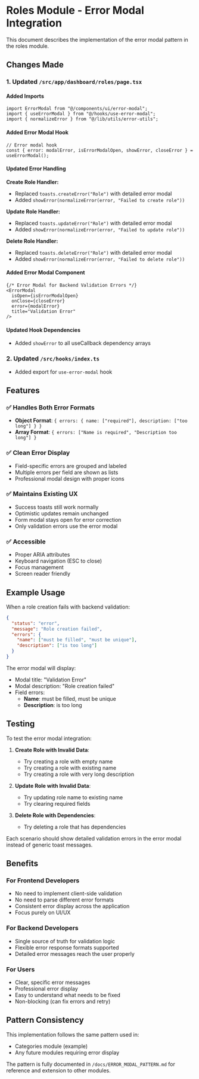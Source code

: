 # Roles Module - Error Modal Integration

This document describes the implementation of the error modal pattern in the roles module.

## Changes Made

### 1. Updated `/src/app/dashboard/roles/page.tsx`

#### Added Imports
```tsx
import ErrorModal from "@/components/ui/error-modal";
import { useErrorModal } from "@/hooks/use-error-modal";
import { normalizeError } from "@/lib/utils/error-utils";
```

#### Added Error Modal Hook
```tsx
// Error modal hook
const { error: modalError, isErrorModalOpen, showError, closeError } = useErrorModal();
```

#### Updated Error Handling

**Create Role Handler:**
- Replaced `toasts.createError("Role")` with detailed error modal
- Added `showError(normalizeError(error, "Failed to create role"))`

**Update Role Handler:**
- Replaced `toasts.updateError("Role")` with detailed error modal  
- Added `showError(normalizeError(error, "Failed to update role"))`

**Delete Role Handler:**
- Replaced `toasts.deleteError("Role")` with detailed error modal
- Added `showError(normalizeError(error, "Failed to delete role"))`

#### Added Error Modal Component
```tsx
{/* Error Modal for Backend Validation Errors */}
<ErrorModal
  isOpen={isErrorModalOpen}
  onClose={closeError}
  error={modalError}
  title="Validation Error"
/>
```

#### Updated Hook Dependencies
- Added `showError` to all useCallback dependency arrays

### 2. Updated `/src/hooks/index.ts`
- Added export for `use-error-modal` hook

## Features

### ✅ **Handles Both Error Formats**
- **Object Format**: `{ errors: { name: ["required"], description: ["too long"] } }`
- **Array Format**: `{ errors: ["Name is required", "Description too long"] }`

### ✅ **Clean Error Display**
- Field-specific errors are grouped and labeled
- Multiple errors per field are shown as lists
- Professional modal design with proper icons

### ✅ **Maintains Existing UX**
- Success toasts still work normally
- Optimistic updates remain unchanged
- Form modal stays open for error correction
- Only validation errors use the error modal

### ✅ **Accessible**
- Proper ARIA attributes
- Keyboard navigation (ESC to close)
- Focus management
- Screen reader friendly

## Example Usage

When a role creation fails with backend validation:

```json
{
  "status": "error", 
  "message": "Role creation failed",
  "errors": {
    "name": ["must be filled", "must be unique"],
    "description": ["is too long"]
  }
}
```

The error modal will display:
- Modal title: "Validation Error"
- Modal description: "Role creation failed"  
- Field errors:
  - **Name**: must be filled, must be unique
  - **Description**: is too long

## Testing

To test the error modal integration:

1. **Create Role with Invalid Data**:
   - Try creating a role with empty name
   - Try creating a role with existing name
   - Try creating a role with very long description

2. **Update Role with Invalid Data**:
   - Try updating role name to existing name
   - Try clearing required fields

3. **Delete Role with Dependencies**:
   - Try deleting a role that has dependencies

Each scenario should show detailed validation errors in the error modal instead of generic toast messages.

## Benefits

### **For Frontend Developers**
- No need to implement client-side validation
- No need to parse different error formats
- Consistent error display across the application
- Focus purely on UI/UX

### **For Backend Developers**  
- Single source of truth for validation logic
- Flexible error response formats supported
- Detailed error messages reach the user properly

### **For Users**
- Clear, specific error messages
- Professional error display
- Easy to understand what needs to be fixed
- Non-blocking (can fix errors and retry)

## Pattern Consistency

This implementation follows the same pattern used in:
- Categories module (example)
- Any future modules requiring error display

The pattern is fully documented in `/docs/ERROR_MODAL_PATTERN.md` for reference and extension to other modules.